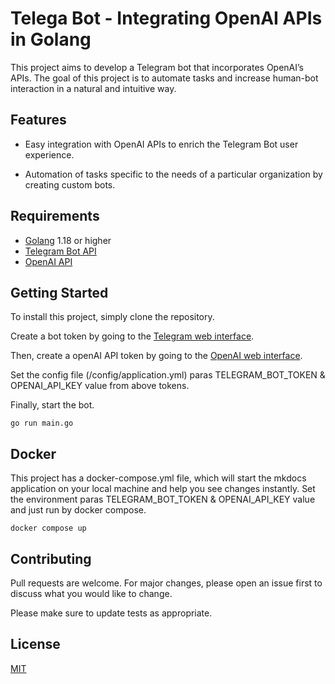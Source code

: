 # Telega Bot - Integrating OpenAI APIs in Golang
This project aims to develop a Telegram bot that incorporates OpenAI’s APIs. The goal of this project is to automate tasks and increase human-bot interaction in a natural and intuitive way.

## Features

* Easy integration with OpenAI APIs to enrich the Telegram Bot user experience.

* Automation of tasks specific to the needs of a particular organization by creating custom bots.

## Requirements

* [Golang](https://go.dev/) 1.18 or higher
* [Telegram Bot API](https://core.telegram.org/bots/api)
* [OpenAI API](https://openai.com/api)

## Getting Started

To install this project, simply clone the repository.

Create a bot token by going to the [Telegram web interface](https://core.telegram.org/bots#botfather).

Then, create a openAI API token by going to the [OpenAI web interface](https://platform.openai.com/).

Set the config file (/config/application.yml) paras TELEGRAM_BOT_TOKEN & OPENAI_API_KEY value from above tokens.

Finally, start the bot.
```
go run main.go
```

## Docker
This project has a docker-compose.yml file, which will start the mkdocs application on your local machine and help you see changes instantly.
Set the environment paras TELEGRAM_BOT_TOKEN & OPENAI_API_KEY value and just run by docker compose. 
```
docker compose up
```

## Contributing

Pull requests are welcome. For major changes, please open an issue first to discuss what you would like to change.

Please make sure to update tests as appropriate.

## License
[MIT](https://choosealicense.com/licenses/mit/)
